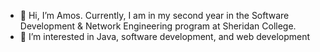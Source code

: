 - 👋 Hi, I’m Amos. Currently, I am in my second year in the Software Development & Network Engineering program at Sheridan College.
- 👀 I’m interested in Java, software development, and web development
